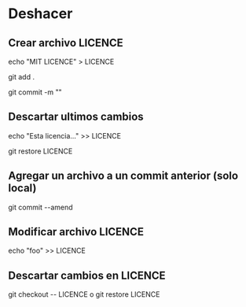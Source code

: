 # Deshacer 

## Crear archivo LICENCE

echo "MIT LICENCE" > LICENCE

git add .

git commit -m ""

## Descartar ultimos cambios 

echo "Esta licencia..." >> LICENCE

git restore LICENCE

## Agregar un archivo a un commit anterior (solo local)

git commit --amend

## Modificar archivo LICENCE
echo "foo" >> LICENCE

## Descartar cambios en LICENCE
git checkout -- LICENCE o git restore LICENCE
